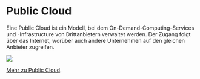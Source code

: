 

# Public Cloud

Eine Public Cloud ist ein Modell, bei dem On-Demand-Computing-Services und -Infrastructure von Drittanbietern verwaltet werden.
Der Zugang folgt über das Internet, worüber auch andere Unternehmen auf den gleichen Anbieter zugreifen.

<img src="https://www.connected360.ca/wp-content/uploads/2019/10/cloud-1024x1024.png"/>

[Mehr zu Public Cloud](https://www.vmware.com/de/topics/glossary/content/public-cloud.html).
